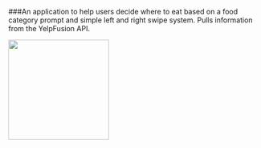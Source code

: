###An application to help users decide where to eat based on a food category prompt and simple left and right swipe system. Pulls information from the YelpFusion API.


<img src="https://i.imgur.com/JioexQy.gif" width="200"/>




